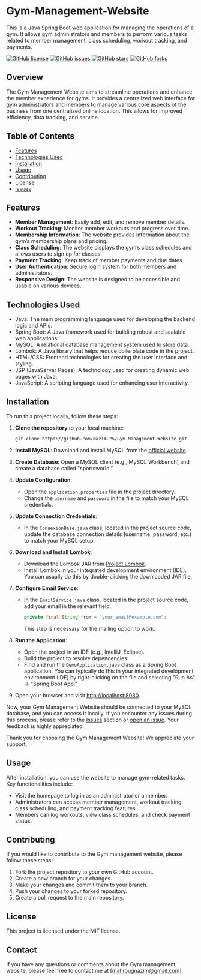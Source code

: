 # Gym-Management-Website
This is a Java Spring Boot web application for managing the operations of a gym. It allows gym administrators and members to perform various tasks related to member management, class scheduling, workout tracking, and payments.

[![GitHub license](https://img.shields.io/github/license/Nazim-25/Gym-Management-Website)](https://github.com/Nazim-25/Gym-Management-Website/blob/main/LICENSE)
[![GitHub issues](https://img.shields.io/github/issues/Nazim-25/Gym-Management-Website)](https://github.com/Nazim-25/Gym-Management-Website/issues)
[![GitHub stars](https://img.shields.io/github/stars/Nazim-25/Gym-Management-Website)](https://github.com/Nazim-25/Gym-Management-Website/stargazers)
[![GitHub forks](https://img.shields.io/github/forks/Nazim-25/Gym-Management-Website)](https://github.com/Nazim-25/Gym-Management-Website/network)

## Overview
The Gym Management Website aims to streamline operations and enhance the member experience for gyms. It provides a centralized web interface for gym administrators and members to manage various core aspects of the business from one centralized online location. This allows for improved efficiency, data tracking, and service.

## Table of Contents
- [Features](#features)
- [Technologies Used](#Technologies)
- [Installation](#installation)
- [Usage](#usage)
- [Contributing](#contributing)
- [License](#license)
- [Issues](#issues)

## Features

- **Member Management**: Easily add, edit, and remove member details.
- **Workout Tracking**: Monitor member workouts and progress over time.
- **Membership Information**: The website provides information about the gym’s membership plans and pricing.
- **Class Scheduling**: The website displays the gym’s class schedules and allows users to sign up for classes.
- **Payment Tracking**: Keep track of member payments and due dates.
- **User Authentication**: Secure login system for both members and administrators.
- **Responsive Design**: The website is designed to be accessible and usable on various devices.

## Technologies Used

- Java: The main programming language used for developing the backend logic and APIs.
- Spring Boot: A Java framework used for building robust and scalable web applications.
- MySQL: A relational database management system used to store data.
- Lombok: A Java library that helps reduce boilerplate code in the project.
- HTML/CSS: Frontend technologies for creating the user interface and styling.
- JSP (JavaServer Pages): A technology used for creating dynamic web pages with Java.
- JavaScript: A scripting language used for enhancing user interactivity.



## Installation

To run this project locally, follow these steps:

1. **Clone the repository** to your local machine:

    ```bash
    git clone https://github.com/Nazim-25/Gym-Management-Website.git
    ```

2. **Install MySQL**: Download and install MySQL from the [official website](https://dev.mysql.com/downloads/).

3. **Create Database**: Open a MySQL client (e.g., MySQL Workbench) and create a database called "sportsworld."

4. **Update Configuration**:
   - Open the `application.properties` file in the project directory.
   - Change the `username` and `password` in the file to match your MySQL credentials.

5. **Update Connection Credentials**:
   - In the `ConnexionBase.java` class, located in the project source code, update the database connection details (username, password, etc.) to match your MySQL setup.

6. **Download and Install Lombok**:
   - Download the Lombok JAR from [Project Lombok](https://projectlombok.org/download).
   - Install Lombok in your integrated development environment (IDE). You can usually do this by double-clicking the downloaded JAR file.

7. **Configure Email Service**:
   - In the `EmailService.java` class, located in the project source code, add your email  in the relevant field.
     ```java
     private final String from = "your_email@example.com";
     ```
     This step is necessary for the mailing option to work.

8. **Run the Application**:
    - Open the project in an IDE (e.g., IntelliJ, Eclipse).
    - Build the project to resolve dependencies.
    - Find and run the `DemoApplication.java` class as a Spring Boot application. You can typically do this in your integrated development environment (IDE) by right-clicking on the file and selecting "Run As" -> "Spring Boot App."

    

10. Open your browser and visit [http://localhost:8080](http://localhost:8080).

Now, your Gym Management Website should be connected to your MySQL database, and you can access it locally. If you encounter any issues during this process, please refer to the [Issues](#issues) section or [open an issue](https://github.com/Nazim-25/Gym-Management-Website/issues). Your feedback is highly appreciated.

Thank you for choosing the Gym Management Website! We appreciate your support.


## Usage

After installation, you can use the website to manage gym-related tasks. Key functionalities include:

- Visit the homepage to log in as an administrator or a member.
- Administrators can access member management, workout tracking, class scheduling, and payment tracking features.
- Members can log workouts, view class schedules, and check payment status.



## Contributing

If you would like to contribute to the  Gym management website, please follow these steps:

1. Fork the project repository to your own GitHub account.
2. Create a new branch for your changes.
3. Make your changes and commit them to your branch.
4. Push your changes to your forked repository.
5. Create a pull request to the main repository.

## License

This project is licensed under the MIT license.

## Contact

If you have any questions or comments about the Gym management website, please feel free to contact me at [mahrougnazim@gmail.com].

